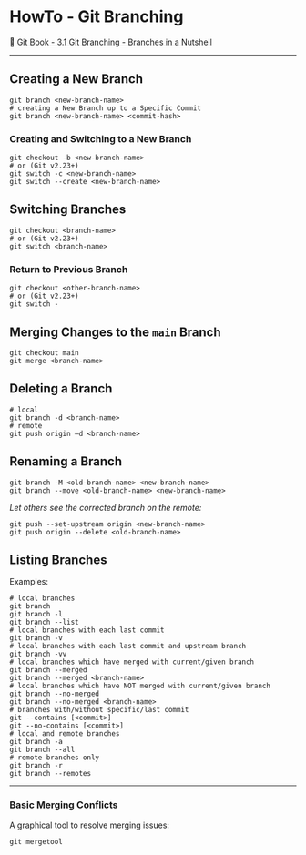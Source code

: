 # HowTo - Git Branching

:link: [Git Book - 3.1 Git Branching - Branches in a Nutshell](http://book.git-scm.com/book/en/v2/Git-Branching-Branches-in-a-Nutshell#ch03-git-branching)

----

## Creating a New Branch

```shell
git branch <new-branch-name>
# creating a New Branch up to a Specific Commit
git branch <new-branch-name> <commit-hash>
```

### Creating and Switching to a New Branch

```shell
git checkout -b <new-branch-name>
# or (Git v2.23+)
git switch -c <new-branch-name>
git switch --create <new-branch-name>
```

## Switching Branches

```shell
git checkout <branch-name>
# or (Git v2.23+)
git switch <branch-name>
```

### Return to Previous Branch

```shell
git checkout <other-branch-name>
# or (Git v2.23+)
git switch -
```

## Merging Changes to the `main` Branch

```shell
git checkout main
git merge <branch-name>
```

## Deleting a Branch

```shell
# local
git branch -d <branch-name>
# remote
git push origin –d <branch-name>
```

## Renaming a Branch

```shell
git branch -M <old-branch-name> <new-branch-name>
git branch --move <old-branch-name> <new-branch-name>
```

_Let others see the corrected branch on the remote:_

```shell
git push --set-upstream origin <new-branch-name>
git push origin --delete <old-branch-name>
```

## Listing Branches

Examples:

```shell
# local branches
git branch
git branch -l
git branch --list
# local branches with each last commit
git branch -v
# local branches with each last commit and upstream branch
git branch -vv
# local branches which have merged with current/given branch
git branch --merged
git branch --merged <branch-name>
# local branches which have NOT merged with current/given branch
git branch --no-merged
git branch --no-merged <branch-name>
# branches with/without specific/last commit
git --contains [<commit>]
git --no-contains [<commit>]
# local and remote branches
git branch -a
git branch --all
# remote branches only
git branch -r
git branch --remotes

```

----

### Basic Merging Conflicts

A graphical tool to resolve merging issues:

```shell
git mergetool
```
